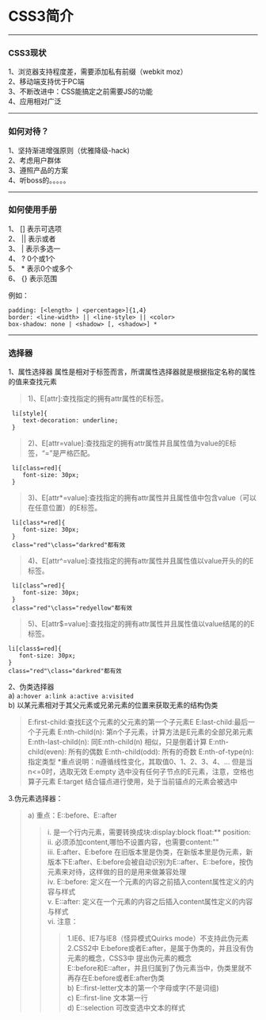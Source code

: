 # CSS3简介
- - -
### CSS3现状
 1、浏览器支持程度差，需要添加私有前缀（webkit moz）  
 2、移动端支持优于PC端  
 3、不断改进中：CSS能搞定之前需要JS的功能  
 4、应用相对广泛  
- - -
### 如何对待？
 1、坚持渐进增强原则（优雅降级-hack)  
 2、考虑用户群体  
 3、遵照产品的方案  
 4、听boss的。。。。。  
- - -
### 如何使用手册
 1、 [] 表示可选项  
 2、 || 表示或者  
 3、 |  表示多选一  
 4、 ?  0个或1个  
 5、 *  表示0个或多个  
 6、 {} 表示范围  

例如：
```
padding: [<length> | <percentage>]{1,4} 
border: <line-width> || <line-style> || <color>
box-shadow: none | <shadow> [, <shadow>] * 
```
- - -
### 选择器
 1、属性选择器
 属性是相对于标签而言，所谓属性选择器就是根据指定名称的属性的值来查找元素
>1)、E[attr]:查找指定的拥有attr属性的E标签。
```
 li[style]{
 	text-decoration: underline;
 }
 ```
>2)、E[attr=value]:查找指定的拥有attr属性并且属性值为value的E标签，“=”是严格匹配。
```
 li[class=red]{
 	font-size: 30px;
 }
 ```
>3)、E[attr\*=value]:查找指定的拥有attr属性并且属性值中包含value（可以在任意位置）的E标签。
```
 li[class*=red]{
 	font-size: 30px;
 }
 class="red"\class="darkred"都有效
 ```
>4)、E[attr\^=value]:查找指定的拥有attr属性并且属性值以value开头的的E标签。
```
 li[class^=red]{
 	font-size: 30px;
 }
 class="red"\class="redyellow"都有效
```
>5)、E[attr\$=value]:查找指定的拥有attr属性并且属性值以value结尾的的E标签。
 ```
 li[class$=red]{
 	font-size: 30px;
 }
 class="red"\class="darkred"都有效
 ```  

 2、伪类选择器  
 a) `a:hover a:link a:active a:visited`  
 b) 以某元素相对于其父元素或兄弟元素的位置来获取无素的结构伪类  
> E:first-child:查找E这个元素的父元素的第一个子元素E
> E:last-child:最后一个子元素
> E:nth-child(n): 第n个子元素，计算方法是E元素的全部兄弟元素
> E:nth-last-child(n): 同E:nth-child(n) 相似，只是倒着计算
> E:nth-child(even): 所有的偶数
> E:nth-child(odd): 所有的奇数
> E:nth-of-type(n):指定类型
> \*重点说明：n遵循线性变化，其取值0、1、2、3、4、... 但是当n<=0时，选取无效
> E:empty 选中没有任何子节点的E元素，注意，空格也算子元素
> E:target 结合锚点进行使用，处于当前锚点的元素会被选中

 3.伪元素选择器：  

> a)	重点：E::before、E::after  
>> i.	是一个行内元素，需要转换成块:display:block   float:**  position:  
>> ii.	必须添加content,哪怕不设置内容，也需要content:""   
>> iii.	E:after、E:before   在旧版本里是伪类，在新版本里是伪元素，新版本下E:after、E:before会被自动识别为E::after、E::before，按伪元素来对待，这样做的目的是用来做兼容处理  
>> iv.	E::before: 定义在一个元素的内容之前插入content属性定义的内容与样式  
>> v.	E::after: 定义在一个元素的内容之后插入content属性定义的内容与样式  
>> vi.	注意：  
>>> 1.IE6、IE7与IE8（怪异模式Quirks mode）不支持此伪元素  
>>> 2.CSS2中 E:before或者E:after，是属于伪类的，并且没有伪元素的概念，CSS3中 提出伪元素的概念    
E::before和E::after，并且归属到了伪元素当中，伪类里就不再存在E:before或者E:after伪类  
> b)	E::first-letter文本的第一个字母或字(不是词组)  
> c)	E::first-line 文本第一行  
> d)	E::selection 可改变选中文本的样式  
